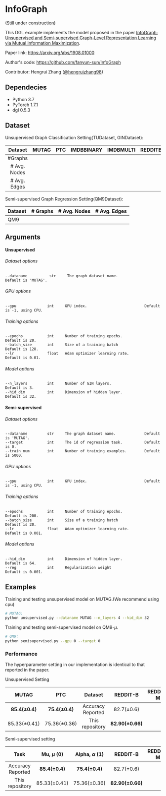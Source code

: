# InfoGraph
(Still under construction)

This DGL example implements the model proposed in the paper [InfoGraph: Unsupervised and Semi-supervised Graph-Level Representation Learning via Mutual Information Maximization](https://arxiv.org/abs/1908.01000).

Paper link: https://arxiv.org/abs/1908.01000

Author's code: https://github.com/fanyun-sun/InfoGraph

Contributor: Hengrui Zhang ([@hengruizhang98](https://github.com/hengruizhang98))

## Dependecies

- Python 3.7
- PyTorch 1.7.1
- dgl 0.5.3

## Dataset

Unsupervised Graph Classification Setting(TUDataset, GINDataset):

|   Dataset    | MUTAG | PTC  | **IMDBBINARY** | **IMDBMULTI** | **REDDITBINARY** | **REDDITMULTI5K** |
| :----------: | :---: | :--: | :------------: | :-----------: | :--------------: | :---------------: |
|   #Graphs    |       |      |                |               |                  |                   |
| # Avg. Nodes |       |      |                |               |                  |                   |
| # Avg. Edges |       |      |                |               |                  |                   |

Semi-supervised Graph Regression Setting(QM9Dataset):

| Dataset | # Graphs | # Avg. Nodes | #  Avg. Edges |
| ------- | -------- | ------------ | ------------- |
| QM9     |          |              |               |




## Arguments

#### 	Unsupervised

###### Dataset options

```
--dataname          str     The graph dataset name.             Default is 'MUTAG'.
```

###### GPU options

```
--gpu              int     GPU index.                          Default is -1, using CPU.
```

###### Training options

```
--epochs           int     Number of training epochs.             Default is 20.
--batch_size       int     Size of a training batch               Default is 128.
--lr               float   Adam optimizer learning rate.          Default is 0.01.
```

###### Model options

```
--n_layers         int     Number of GIN layers.                  Default is 3.
--hid_dim          int     Dimension of hidden layer.             Default is 32.
```

#### 

#### Semi-supervised


###### Dataset options

```
--dataname         str     The graph dataset name.             Default is 'MUTAG'.
--target           int     The id of regression task.          Default is 0.
--train_num        int     Number of training examples.        Default is 5000.
```

###### GPU options

```
--gpu              int     GPU index.                          Default is -1, using CPU.
```

###### Training options

```
--epochs           int     Number of training epochs.             Default is 200.
--batch_size       int     Size of a training batch               Default is 20.
--lr               float   Adam optimizer learning rate.          Default is 0.001.
```

###### Model options

```
--hid_dim          int     Dimension of hidden layer.             Default is 64.
--reg              int     Regularization weight                  Default is 0.001.
```

## Examples

Training and testing unsupervised model on MUTAG.(We recommend using cpu)
```bash
# MUTAG:
python unsupervised.py --dataname MUTAG --n_layers 4 --hid_dim 32
```
Training and testing semi-supervised model on QM9-$\mu$.
```bash
# QM9:
python semisupervised.py --gpu 0 --target 0
```

### Performance

The hyperparameter setting in our implementation is identical to that reported in the paper.



Unsupervised Setting

|     MUTAG      |      PTC       |      Dataset      |     REDDIT-B     | REDDIT-M | IMDB-B | IMDB-M |
| :------------: | :------------: | :---------------: | :--------------: | -------- | ------ | ------ |
| **85.4(±0.4)** | **75.4(±0.4)** | Accuracy Reported |    82.7(±0.6)    |          |        |        |
|  85.33(±0.41)  |  75.36(±0.36)  |  This repository  | **82.90(±0.66)** |          |        |        |



Semi-supervised setting

|       Task        | Mu, $\mu$ (0)  | Alpha, $\alpha$ (1) |     REDDIT-B     | REDDIT-M | IMDB-B | IMDB-M |
| :---------------: | :------------: | :-----------------: | :--------------: | -------- | ------ | ------ |
| Accuracy Reported | **85.4(±0.4)** |   **75.4(±0.4)**    |    82.7(±0.6)    |          |        |        |
|  This repository  |  85.33(±0.41)  |    75.36(±0.36)     | **82.90(±0.66)** |          |        |        |

